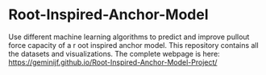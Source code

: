 # Root-Inspired-Anchor-Model
Use different machine learning algorithms to predict and improve pullout force capacity of a r oot inspired anchor model. This repository contains all the datasets and visualizations. 
The complete webpage is here: <https://geminijf.github.io/Root-Inspired-Anchor-Model-Project/>
